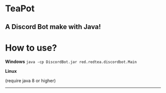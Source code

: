 # TeaPot 
A Discord Bot make with Java!
----

# How to use?

**Windows**
`java -cp DiscordBot.jar red.redtea.discordbot.Main`

**Linux**


(require java 8 or higher)

----
